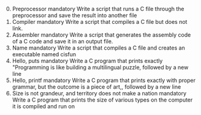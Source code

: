 0. Preprocessor
mandatory
Write a script that runs a C file through the preprocessor and save the result into another file
1. Compiler
mandatory
Write a script that compiles a C file but does not link.
2. Assembler
mandatory
Write a script that generates the assembly code of a C code and save it in an output file.
3. Name
mandatory
Write a script that compiles a C file and creates an executable named cisfun
4. Hello, puts
mandatory
Write a C program that prints exactly "Programming is like building a multilingual puzzle, followed by a new line
5. Hello, printf
mandatory
Write a C program that prints exactly with proper grammar, but the outcome is a piece of art,, followed by a new line
6. Size is not grandeur, and territory does not make a nation
mandatory
Write a C program that prints the size of various types on the computer it is compiled and run on

